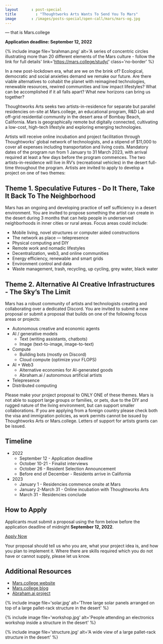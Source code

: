 ```yaml
---
layout      : post-special
title	      : "Thoughtworks Arts Wants To Send You To Mars"
image       : /images/posts-special/open-call/mars/mars-og.jpg
---
```

— that is Mars.college

**Application deadline: September 12, 2022**

{% include image file='brahman.png'
	alt='A series of concentric circles illustrating more than 20 different elements of the Mars culture - follow the link for full details'
	link='https://mars.college/study/'
	class='no-border' %}

In a new post-lockdown era, what are we on the brink of? Ecological, democratic and social anxieties demand we remake our future. Are there viable alternatives to cohabit the planet with reimagined technologies, renewable resources, rewired communities and low impact lifestyles? What can be accomplished if it all falls apart? What new horizons can bring us together?

Thoughtworks Arts seeks two artists-in-residence for separate but parallel residencies on-site at Mars.college, an educational program, R&D Lab and off-grid residential community in the desert area of Bombay Beach, California. Mars is geographically remote but digitally connected, cultivating a low-cost, high-tech lifestyle and exploring emerging technologies.

Artists will receive online incubation and project facilitation through Thoughtworks’ global network of technologists, and a stipend of $11,000 to cover all expenses including transportation and living costs. Mandatory dates of the program run from 1 January to 31 March 2023, with arrival required at least a few days before the program commences. The two artists-in-residence will live in RV’s (recreational vehicles) in the desert full-time throughout the program. 
Artists are invited to apply to develop a project on one of two themes:

## Theme 1. Speculative Futures - Do It There, Take It Back To The Neighborhood

Mars has an ongoing and developing practice of self sufficiency in a desert environment. You are invited to propose something the artist can create in the desert during 3 months that can help people in underserved neighborhoods in inner cities or rural areas. Focus areas could include:

* Mobile living, novel structures or computer aided constructions
* The network as place — telepresence
* Physical computing and DIY
* Remote work and nomadic lifestyles
* Decentralization, web3, and online communities
* Energy efficiency, renewable and smart grids
* Environment control and data
* Waste management, trash, recycling, up cycling, grey water, black water

## Theme 2. Alternative AI Creative Infrastructures - The Sky’s The Limit

Mars has a robust community of artists and technologists creating and collaborating over a dedicated Discord. You are invited to submit a new proposal or submit a proposal that builds on one of the following focus areas or projects:

* Autonomous creative and economic agents
* AI / generative models
  * Text (writing assistants, chatbots)
  * Image (text-to-image, image-to-text) 
* Compute
  * Building bots (mostly on Discord)
  * Cloud compute (optimize your FLOPS)
* AI + Web3
  * Alternative economies for AI-generated goods
  * Abraham.ai / autonomous artificial artists
* Telepresence 
* Distributed computing

Please make your project proposal to ONLY ONE of these themes. Mars is not able to support large groups or families, or pets, due to the DIY and rugged nature of the living environment, but can support smaller collaborations. If you are applying from a foreign country please check both the visa and immigration policies, as work permits cannot be issued by Thoughtworks Arts or Mars.college. Letters of support for artists grants can be issued.

## Timeline

* 2022
  * September 12 - Application deadline
  * October 10-21 - Finalist interviews
  * October 26 - Resident Selection Announcement
  * Before end of December - Residents arrive in California
* 2023
  * January 1 - Residencies commence onsite at Mars
  * January 2-March 31 - Online incubation with Thoughtworks Arts
  * March 31 - Residencies conclude

## How to Apply

Applicants must submit a proposal using the form below before the application deadline of midnight **September 12, 2022**.

<a href='https://forms.gle/PX8QqkQwe67g3cHC8' class='attention'>Apply Now</a>

Your proposal should tell us who you are, what your project idea is, and how you plan to implement it. Where there are skills required which you do not have or cannot supply, please let us know.

## Additional Resources

* [Mars.college website](https://mars.college/)
* [Mars.college blog](https://mars.college/blog/)
* [Abraham.ai project](https://abraham.ai/)

{% include image file='solar.jpg'
	 alt='Three large solar panels arranged on top of a large pallet-rack structure in the desert' %}

{% include image file='workshop.jpg'
	 alt='People attending an electronics workshop inside a structure in the desert' %}

{% include image file='structure.jpg'
	 alt='A wide view of a large pallet-rack structure in the desert' %}